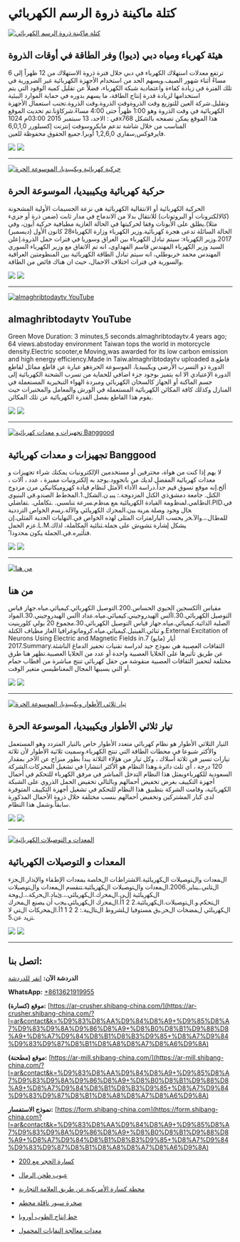 # كتلة ماكينة ذروة الرسم الكهربائي

<a href="https://swt.shibang-china.com/?l=ar&img&k=%D9%83%D8%AA%D9%84%D8%A9+%D9%85%D8%A7%D9%83%D9%8A%D9%86%D8%A9+%D8%B0%D8%B1%D9%88%D8%A9+%D8%A7%D9%84%D8%B1%D8%B3%D9%85+%D8%A7%D9%84%D9%83%D9%87%D8%B1%D8%A8%D8%A7%D8%A6%D9%8A" target="_blank">![كتلة ماكينة ذروة الرسم الكهربائي](http://static.shibang-china.com/all-800x300/280.jpg)</a>

## هيئة كهرباء ومياه دبي (ديوا) وفر الطاقة في أوقات الذروة
ترتفع معدلات استهلاك الكهرباء في دبي خلال فترة ذروة الاستهلاك من 12 ظهراً إلى 6 مساءً أثناء شهور الصيف.ويسهم الحد من استخدام الأجهزة الكهربائية غير الضرورية في تلك الفترة في زيادة كفاءة واعتمادية شبكة الكهرباء، فضلاً عن تقليل كمية الوقود التي يتم استخدامها لزيادة قدرة إنتاج الطاقة، ما يسهم بدوره في حماية الموارد البيئية وتقليل.شركة العين للتوزيع وقت الذروةوقت الذروة.وقت الذروة.تجنب استعمال الأجهزة الكهربائية في وقت الذروة وهو 1:00 ظهراً حتى 4:00 مساءً.شركاؤنا.تم تحديث الموقع في : الاحد، 13 سبتمبر 2015 03:00م 1024x768 هذا الموقع يمكن تصفحه بالشكل المناسب من خلال شاشة تدعم مايكروسوفت إنترنت إكسبلورر 6,0,1,0 فايرفوكس,سفاري 1,2,6,0 أوبرا.جميع الحقوق محفوظة للعين.


<a href="https://whatsapp.shibangsoft.com/WhatsApp.php" target="_blank" title="WhatsApp">![](http://static.shibang-china.com/icon/whatsapp.png)</a> <a href="https://swt.shibang-china.com/?l=ar&icon&k=%D9%83%D8%AA%D9%84%D8%A9+%D9%85%D8%A7%D9%83%D9%8A%D9%86%D8%A9+%D8%B0%D8%B1%D9%88%D8%A9+%D8%A7%D9%84%D8%B1%D8%B3%D9%85+%D8%A7%D9%84%D9%83%D9%87%D8%B1%D8%A8%D8%A7%D8%A6%D9%8A" target="_blank">![](http://static.shibang-china.com/icon/chat-ar.png)</a>

---

<a href="https://swt.shibang-china.com/?l=ar&img&k=%D9%83%D8%AA%D9%84%D8%A9+%D9%85%D8%A7%D9%83%D9%8A%D9%86%D8%A9+%D8%B0%D8%B1%D9%88%D8%A9+%D8%A7%D9%84%D8%B1%D8%B3%D9%85+%D8%A7%D9%84%D9%83%D9%87%D8%B1%D8%A8%D8%A7%D8%A6%D9%8A" target="_blank">![حركية كهربائية ويكيبيديا، الموسوعة الحرة](http://static.shibang-china.com/all-800x300/425.jpg)</a>

## حركية كهربائية ويكيبيديا، الموسوعة الحرة
الحركية الكهربائية أو الانتقالية الكهربائية هي نزعة الجسيمات الأولية المشحونة (كالالكترونات أو البروتونات) للانتقال بدلا من الاندماج في مدار ثابت (ضمن ذرة أو جزيء مثلا).يطلق على الأيونات وفقا لحركيتها في الحالة الغازية مطيافية حركية أيون، وفي الحالة السائلة تدعى هجرة كهربائية.وزير الكهرباء وزارة الكهرباء28 كانون الأول (ديسمبر) 2017.وزير الكهرباء: سيتم تبادل الكهرباء بين العراق وسوريا في فترات حمل الذروة.إعلن السيد وزير الكهرباء المهندس قاسم الفهداوي، انه تم الاتفاق مع وزير الكهرباء السوري المهندس محمد خربوطلي، انه سيتم تبادل الطاقة الكهربائية بين المنظومتين العراقية والسورية في فترات اختلاف الاحمال، حيث ان هناك فائض من الطاقة.


<a href="https://whatsapp.shibangsoft.com/WhatsApp.php" target="_blank" title="WhatsApp">![](http://static.shibang-china.com/icon/whatsapp.png)</a> <a href="https://swt.shibang-china.com/?l=ar&icon&k=%D9%83%D8%AA%D9%84%D8%A9+%D9%85%D8%A7%D9%83%D9%8A%D9%86%D8%A9+%D8%B0%D8%B1%D9%88%D8%A9+%D8%A7%D9%84%D8%B1%D8%B3%D9%85+%D8%A7%D9%84%D9%83%D9%87%D8%B1%D8%A8%D8%A7%D8%A6%D9%8A" target="_blank">![](http://static.shibang-china.com/icon/chat-ar.png)</a>

---

<a href="https://swt.shibang-china.com/?l=ar&img&k=%D9%83%D8%AA%D9%84%D8%A9+%D9%85%D8%A7%D9%83%D9%8A%D9%86%D8%A9+%D8%B0%D8%B1%D9%88%D8%A9+%D8%A7%D9%84%D8%B1%D8%B3%D9%85+%D8%A7%D9%84%D9%83%D9%87%D8%B1%D8%A8%D8%A7%D8%A6%D9%8A" target="_blank">![almaghribtodaytv YouTube](http://static.shibang-china.com/all-800x300/1049.jpg)</a>

## almaghribtodaytv YouTube
Green Move Duration: 3 minutes,5 seconds.almaghribtodaytv.4 years ago; 64 views.abstoday environment Taiwan tops the world in motorcycle density.Electric scooter,e Moving,was awarded for its low carbon emission and high energy efficiency.Made in Taiw.almaghribtodaytv uploaded a.قاطع الدورة ذو التسرب الأرضي ويكيبيديا، الموسوعة الحرةهو عبارة عن قاطع مماثل لقاطع الدورة الإعتيادي الا انه يتميز بوجود جزء اضافي للحماية من تسرب الشحنة الكهربائية إلى جسم الماكنة أو الجهاز كالسخان الكهربائي ومبردة الهواء التبخيرية المستعملة في المنازل وكذلك كافة المكائن الكهربائية المستعملة في الورش والمعامل والمختبرات حيث يقوم هذا القاطع بفصل القدرة الكهربائية عن تلك المكائن.


<a href="https://whatsapp.shibangsoft.com/WhatsApp.php" target="_blank" title="WhatsApp">![](http://static.shibang-china.com/icon/whatsapp.png)</a> <a href="https://swt.shibang-china.com/?l=ar&icon&k=%D9%83%D8%AA%D9%84%D8%A9+%D9%85%D8%A7%D9%83%D9%8A%D9%86%D8%A9+%D8%B0%D8%B1%D9%88%D8%A9+%D8%A7%D9%84%D8%B1%D8%B3%D9%85+%D8%A7%D9%84%D9%83%D9%87%D8%B1%D8%A8%D8%A7%D8%A6%D9%8A" target="_blank">![](http://static.shibang-china.com/icon/chat-ar.png)</a>

---

<a href="https://swt.shibang-china.com/?l=ar&img&k=%D9%83%D8%AA%D9%84%D8%A9+%D9%85%D8%A7%D9%83%D9%8A%D9%86%D8%A9+%D8%B0%D8%B1%D9%88%D8%A9+%D8%A7%D9%84%D8%B1%D8%B3%D9%85+%D8%A7%D9%84%D9%83%D9%87%D8%B1%D8%A8%D8%A7%D8%A6%D9%8A" target="_blank">![تجهيزات و معدات كهربائية Banggood](http://static.shibang-china.com/all-800x300/352.jpg)</a>

## تجهيزات و معدات كهربائية Banggood
لا يهم إذا كنت من هواة، محترفين أو مستخدمين الإلكترونيات يمكنك شراء تجهيزات و معدات كهربائية المفضل لديك من بانجوود.يوجد به إلكترونيات مميزة ، عدد ، آلات ، ألخ.إنه موقع تسوق قيم جداً.دراسة الأداء الأمثل لنظام قيادة كهروميكانيكي مرن مزدوج الكتل. جامعة دمشقﺫﻱ ﺍﻟﻜﺘل ﺍﻟﻤﺯﺩﻭﺠﺔ.: ﻴﺒﻴ ﻥ.ﺍﻟﺸﻜل.1.ﺍﻟﻤﺨﻁﻁ ﺍﻟﺼﻨﺩﻭ.ﻗﻲ ﺍﻟﺒﻨﻴﻭﻱ ﺍﻟﻨﻅﺎﻤﻲ.ﻟﻤﻨﻅﻭﻤﺔ ﺍﻟﻘﻴﺎﺩﺓ ﺍﻟﻜﻬﺭﺒﺎﺌﻴﺔ ﻤﻊ ﻤﻨﻅﻡ.ﺴﺭﻋﺔ ﺘﻨﺎﺴﺒﻲ. .ﺘﻜﺎﻤﻠﻲ. .ﺘﻔﺎﻀﻠﻲ.PID.ﻓﻲ ﺤﺎل ﻭﺠﻭﺩ ﻭﺼﻠﺔ ﻤﺭﻨﺔ ﺒﻴﻥ.ﺍﻟﻤﺤﺭﻙ ﺍﻟﻜﻬﺭﺒﺎﺌﻲ ﻭﺍﻵﻟﺔ.ﺭﺴﻡ ﺍﻟﺨﻭﺍﺹ ﺍﻟﺘﺭﺩﺩﻴﺔ ﻟﻠﻤﻁﺎل.،.ﻭﺍﻵ.ﺨﺭ ﻴﺤﺴﺏ ﺍﻟﺒﺎﺭﺍﻤﺘﺭﺍﺕ ﺍﻟﻤﺜﻠﻰ ﻟﻬﺫﻩ ﺍﻟﺨﻭﺍﺹ ﻓﻲ.ﺍﻟﻨﻬﺎﻴﺎﺕ ﺍﻟﺤﺩﻴﺔ ﺍﻟﻤﺜﻠﻰ.ﺇﻥ ﻋﺯﻡ ﺍﻟﺤﻤل.L.M.ﻴﺸﻜل ﺇﺸﺎﺭﺓ ﺘﺸﻭﻴﺵ ﻋﻠﻰ ﺠﻤﻠﺔ.ﺜﻨﺎﺌﻴﺔ ﺍﻟﻤﻜﺎﻤﻠﺔ، ﻟﺫﻟﻙ ﻓﺘﺄﺜﻴﺭﻩ.ﻓﻲ.ﺍﻟﺠﻤﻠﺔ ﻴﻜﻭﻥ ﻤﺤﺩﻭﺩﺍﹰ.


<a href="https://whatsapp.shibangsoft.com/WhatsApp.php" target="_blank" title="WhatsApp">![](http://static.shibang-china.com/icon/whatsapp.png)</a> <a href="https://swt.shibang-china.com/?l=ar&icon&k=%D9%83%D8%AA%D9%84%D8%A9+%D9%85%D8%A7%D9%83%D9%8A%D9%86%D8%A9+%D8%B0%D8%B1%D9%88%D8%A9+%D8%A7%D9%84%D8%B1%D8%B3%D9%85+%D8%A7%D9%84%D9%83%D9%87%D8%B1%D8%A8%D8%A7%D8%A6%D9%8A" target="_blank">![](http://static.shibang-china.com/icon/chat-ar.png)</a>

---

<a href="https://swt.shibang-china.com/?l=ar&img&k=%D9%83%D8%AA%D9%84%D8%A9+%D9%85%D8%A7%D9%83%D9%8A%D9%86%D8%A9+%D8%B0%D8%B1%D9%88%D8%A9+%D8%A7%D9%84%D8%B1%D8%B3%D9%85+%D8%A7%D9%84%D9%83%D9%87%D8%B1%D8%A8%D8%A7%D8%A6%D9%8A" target="_blank">![من هنا](http://static.shibang-china.com/all-800x300/681.jpg)</a>

## من هنا
مقياس األكسجين الحيوي الحساس.200.التوصيل الكهربائي.كيميائي.مياه.جهاز قياس التوصيل الكهربائي.30.األس الهيدروجيني.كيميائي.مياه.عداد األس الهيدروجيني.30.المواد الصلبة الذائبة.كيميائي.مياه.جهاز قياس التوصيل الكهربائي.30.مجموع 20 بولي كلورينيت و ثنائي.الفينيل.كيميائي.مياه.كروماتوغرافيا الغاز مطياف الكتلة.External Excitation of Neurons Using Electric and Magnetic Fields in.7 أيار (مايو) 2017.Summary.الثقافات العصبية هي نموذج جيد لدراسة تقنيات تحفيز الدماغ الناشئة عن طريق تأثيرها على الخلايا العصبية واحدة أو عدد من الخلايا العصبية.تظهر هنا طرق مختلفة لتحفيز الثقافات العصبية منقوشة من حقل كهربائي تنتج مباشرة من أقطاب حمام أو التي يسببها المجال المغناطيسي متغير الوقت.


<a href="https://whatsapp.shibangsoft.com/WhatsApp.php" target="_blank" title="WhatsApp">![](http://static.shibang-china.com/icon/whatsapp.png)</a> <a href="https://swt.shibang-china.com/?l=ar&icon&k=%D9%83%D8%AA%D9%84%D8%A9+%D9%85%D8%A7%D9%83%D9%8A%D9%86%D8%A9+%D8%B0%D8%B1%D9%88%D8%A9+%D8%A7%D9%84%D8%B1%D8%B3%D9%85+%D8%A7%D9%84%D9%83%D9%87%D8%B1%D8%A8%D8%A7%D8%A6%D9%8A" target="_blank">![](http://static.shibang-china.com/icon/chat-ar.png)</a>

---

<a href="https://swt.shibang-china.com/?l=ar&img&k=%D9%83%D8%AA%D9%84%D8%A9+%D9%85%D8%A7%D9%83%D9%8A%D9%86%D8%A9+%D8%B0%D8%B1%D9%88%D8%A9+%D8%A7%D9%84%D8%B1%D8%B3%D9%85+%D8%A7%D9%84%D9%83%D9%87%D8%B1%D8%A8%D8%A7%D8%A6%D9%8A" target="_blank">![تيار ثلاثي الأطوار ويكيبيديا، الموسوعة الحرة](http://static.shibang-china.com/all-800x300/1201.jpg)</a>

## تيار ثلاثي الأطوار ويكيبيديا، الموسوعة الحرة
التيار الثلاثي الأطوار هو نظام كهربائي متعدد الأطوار خاص بالتيار المتردد وهو المستعمل والأكثر شيوعا في محطات الطاقة التي تنتج الكهرباء.وسميت ثلاثية الأطوار لأن ثلاثة تيارات تسير في ثلاثة أسلاك ، وكل تيار من هؤلاء الثلاثة يبدأ بطور منزاح عن الآخر بمقدار 120 درجة ، أي ثلث دائرة.وهذا النظام هو الأكثر انتشارا في تشغيل المحركات.الشركة السعودية للكهرباءويمثل هذا النظام التدخل المباشر في مرفق الكهرباء للتحكم في أحمال أجهزة التكييف بغرض تخفيض أحمالهم وبالتالي تخفيض الحمل الذروي على الشبكة الكهربائية، وقامت الشركة بتطبيق هذا النظام للتحكم في تشغيل أجهزة التكييف المتوفرة لدى كبار المشتركين وتخفيض أحمالهم بنسب مختلفة خلال ذروة الأحمال المذكورة سابقاً.وشمل هذا النظام.


<a href="https://whatsapp.shibangsoft.com/WhatsApp.php" target="_blank" title="WhatsApp">![](http://static.shibang-china.com/icon/whatsapp.png)</a> <a href="https://swt.shibang-china.com/?l=ar&icon&k=%D9%83%D8%AA%D9%84%D8%A9+%D9%85%D8%A7%D9%83%D9%8A%D9%86%D8%A9+%D8%B0%D8%B1%D9%88%D8%A9+%D8%A7%D9%84%D8%B1%D8%B3%D9%85+%D8%A7%D9%84%D9%83%D9%87%D8%B1%D8%A8%D8%A7%D8%A6%D9%8A" target="_blank">![](http://static.shibang-china.com/icon/chat-ar.png)</a>

---

<a href="https://swt.shibang-china.com/?l=ar&img&k=%D9%83%D8%AA%D9%84%D8%A9+%D9%85%D8%A7%D9%83%D9%8A%D9%86%D8%A9+%D8%B0%D8%B1%D9%88%D8%A9+%D8%A7%D9%84%D8%B1%D8%B3%D9%85+%D8%A7%D9%84%D9%83%D9%87%D8%B1%D8%A8%D8%A7%D8%A6%D9%8A" target="_blank">![المعدات و التوصيلات الكهربائية](http://static.shibang-china.com/all-800x300/976.jpg)</a>

## المعدات و التوصيلات الكهربائية
ﺍﻝﻤﻌﺩﺍﺕ ﻭﺍﻝﺘﻭﺼﻴﻼﺕ ﺍﻝﻜﻬﺭﺒﺎﺌﻴﺔ.ﺍﻻﺸﺘﺭﺍﻁﺎﺕ ﺍﻝﺨﺎﺼﺔ ﺒﻤﻌﺩﺍﺕ ﺍﻹﻁﻔﺎﺀ ﻭﺍﻹﻨﺫﺍﺭ.ﺍﻝﺠﺯﺀ ﺍﻝﺜﺎﻨﻲ.ـﻴﻨﺎﻴﺭ.2006.ﺍﻝﻤﻌﺩﺍﺕ ﻭﺍﻝﺘﻭﺼﻴﻼﺕ ﺍﻝﻜﻬﺭﺒﺎﺌﻴﺔ.ﺘﻨﻘﺴﻡ ﺍﻝﻤﻌﺩﺍﺕ ﻭﺍﻝﺘﻭﺼﻴﻼﺕ ﺍﻝﻜﻬﺭﺒﺎﺌﻴﺔ ﺇﻝﻰ.ﺍﻝﻤﺤﺭﻙ.ﺍﻝﻜﻬﺭﺒﺎﺌﻲ.،.ﺉﺒﺎﺩ.ﺍﻝﺤﺭﻜﺔ.،.ﻝﻭﺤﺔ ﺍﻝﺘﺤﻜﻡ.ﻭ.ﺍﻝﺘﻭﺼﻴﻼﺕ.ﺍﻝﻜﻬﺭﺒﺎﺌﻴﺔ.2 2 1أ.ﺍﻝﻤﺤﺭﻙ ﺍﻝﻜﻬﺭﺒﺎﺌﻲ.ﻴﺠﺏ ﺃﻥ ﻴﺼﻨﻊ ﺍﻝﻤﺤﺭﻙ ﺍﻝﻜﻬﺭﺒﺎﺌﻲ ﻝﻤﻀﺨﺎﺕ ﺍﻝﺤﺭ.ﻴﻕ ﻤﺴﺘﻭﻓﻴﺎ ﻝﻠﺸﺭﻭﻁ ﺍﻝﺘﺎﻝﻴﺔ.: 2 2 1 1أ.ﺍﻝﻤﺤﺭﻜﺎﺕ ﺍﻝﺘﻲ ﻻ ﺘﺯﻴﺩ ﻋﻥ.5.

<a href="https://whatsapp.shibangsoft.com/WhatsApp.php" target="_blank" title="WhatsApp">![](http://static.shibang-china.com/icon/whatsapp.png)</a> <a href="https://swt.shibang-china.com/?l=ar&icon&k=%D9%83%D8%AA%D9%84%D8%A9+%D9%85%D8%A7%D9%83%D9%8A%D9%86%D8%A9+%D8%B0%D8%B1%D9%88%D8%A9+%D8%A7%D9%84%D8%B1%D8%B3%D9%85+%D8%A7%D9%84%D9%83%D9%87%D8%B1%D8%A8%D8%A7%D8%A6%D9%8A" target="_blank">![](http://static.shibang-china.com/icon/chat-ar.png)</a>

---
## اتصل بنا:

**الدردشة الآن:** [انقر للدردشة](https://swt.shibang-china.com?l=ar&contact&k=%D9%83%D8%AA%D9%84%D8%A9+%D9%85%D8%A7%D9%83%D9%8A%D9%86%D8%A9+%D8%B0%D8%B1%D9%88%D8%A9+%D8%A7%D9%84%D8%B1%D8%B3%D9%85+%D8%A7%D9%84%D9%83%D9%87%D8%B1%D8%A8%D8%A7%D8%A6%D9%8A)

**WhatsApp:**  [+8613621919955](https://whatsapp.shibangsoft.com/WhatsApp.php)

**موقع (كسارة):** [https://ar-crusher.shibang-china.com/](https://ar-crusher.shibang-china.com/?l=ar&contact&k=%D9%83%D8%AA%D9%84%D8%A9+%D9%85%D8%A7%D9%83%D9%8A%D9%86%D8%A9+%D8%B0%D8%B1%D9%88%D8%A9+%D8%A7%D9%84%D8%B1%D8%B3%D9%85+%D8%A7%D9%84%D9%83%D9%87%D8%B1%D8%A8%D8%A7%D8%A6%D9%8A)

**موقع (مطحنة):** [https://ar-mill.shibang-china.com/](https://ar-mill.shibang-china.com/?l=ar&contact&k=%D9%83%D8%AA%D9%84%D8%A9+%D9%85%D8%A7%D9%83%D9%8A%D9%86%D8%A9+%D8%B0%D8%B1%D9%88%D8%A9+%D8%A7%D9%84%D8%B1%D8%B3%D9%85+%D8%A7%D9%84%D9%83%D9%87%D8%B1%D8%A8%D8%A7%D8%A6%D9%8A)

**نموذج الاستفسار:** [https://form.shibang-china.com](https://form.shibang-china.com?l=ar&contact&k=%D9%83%D8%AA%D9%84%D8%A9+%D9%85%D8%A7%D9%83%D9%8A%D9%86%D8%A9+%D8%B0%D8%B1%D9%88%D8%A9+%D8%A7%D9%84%D8%B1%D8%B3%D9%85+%D8%A7%D9%84%D9%83%D9%87%D8%B1%D8%A8%D8%A7%D8%A6%D9%8A)

* [كسارة الحجر مع 200](../27/%D9%83%D8%B3%D8%A7%D8%B1%D8%A9%20%D8%A7%D9%84%D8%AD%D8%AC%D8%B1%20%D9%85%D8%B9%20200.md)

* [عيوب طحن الرمال](../29/%D8%B9%D9%8A%D9%88%D8%A8%20%D8%B7%D8%AD%D9%86%20%D8%A7%D9%84%D8%B1%D9%85%D8%A7%D9%84.md)

* [محطة كسارة الأمريكية عن طريق العلامة التجارية](../30/%D9%85%D8%AD%D8%B7%D8%A9%20%D9%83%D8%B3%D8%A7%D8%B1%D8%A9%20%D8%A7%D9%84%D8%A3%D9%85%D8%B1%D9%8A%D9%83%D9%8A%D8%A9%20%D8%B9%D9%86%20%D8%B7%D8%B1%D9%8A%D9%82%20%D8%A7%D9%84%D8%B9%D9%84%D8%A7%D9%85%D8%A9%20%D8%A7%D9%84%D8%AA%D8%AC%D8%A7%D8%B1%D9%8A%D8%A9.md)

* [صخرة سيور ناقلة محطم](../30/%D8%B5%D8%AE%D8%B1%D8%A9%20%D8%B3%D9%8A%D9%88%D8%B1%20%D9%86%D8%A7%D9%82%D9%84%D8%A9%20%D9%85%D8%AD%D8%B7%D9%85.md)

* [خط إنتاج الطوب أوروبا](../29/%D8%AE%D8%B7%20%D8%A5%D9%86%D8%AA%D8%A7%D8%AC%20%D8%A7%D9%84%D8%B7%D9%88%D8%A8%20%D8%A3%D9%88%D8%B1%D9%88%D8%A8%D8%A7.md)

* [معدات معالجة النفايات المحمول](../26/%D9%85%D8%B9%D8%AF%D8%A7%D8%AA%20%D9%85%D8%B9%D8%A7%D9%84%D8%AC%D8%A9%20%D8%A7%D9%84%D9%86%D9%81%D8%A7%D9%8A%D8%A7%D8%AA%20%D8%A7%D9%84%D9%85%D8%AD%D9%85%D9%88%D9%84.md)